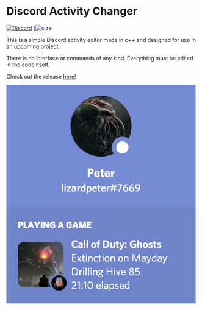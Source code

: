 # Discord Activity Changer

[![Discord](https://img.shields.io/discord/344239463540457478.svg?label=Discord&logo=Discord&colorB=7289da&style=for-the-badge)](https://discord.gg/cM488Ws)
[![size](https://img.shields.io/github/repo-size/lizardpeter/rich?label=repo%20size&style=for-the-badge)

This is a simple Discord activity editor made in c++ and designed for use in an upcoming project. 

There is no interface or commands of any kind. Everything must be edited in the code itself.

Check out the release [here!](https://github.com/lizardpeter/rich/releases)

![Discord Example](https://github.com/lizardpeter/rich/blob/master/images/rich.png)
